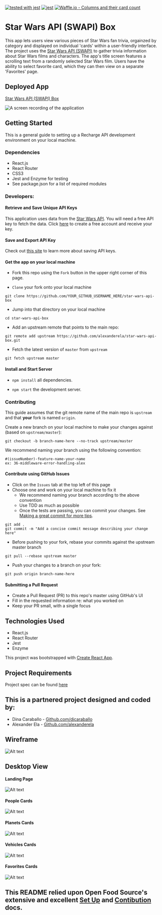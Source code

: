[![tested with jest](https://img.shields.io/badge/tested_with-jest-99424f.svg)](https://github.com/facebook/jest) 
[![jest](https://jestjs.io/img/jest-badge.svg)](https://github.com/facebook/jest)
[![Waffle.io - Columns and their card count](https://badge.waffle.io/alexanderela/swapibox.svg?columns=all)](https://waffle.io/alexanderela/swapibox)

# Star Wars API (SWAPI) Box
This app lets users view various pieces of Star Wars fan trivia, orgainzed by category and displayed on individual 'cards' within a user-friendly interface.  The project uses the [Star Wars API (SWAPI)](https://swapi.co) to gather trivia information about Star Wars films and characters.  The app's title screen features a scrolling text from a randomly selected Star Wars film.  Users have the ability to select favorite card, which they can then view on a separate 'Favorites' page.

## Deployed App
[Star Wars API (SWAPI) Box](https://infallible-einstein-c548f9.netlify.com/)

![A screen recording of the application](https://github.com/djcaraballo/SWAPI-box/blob/master/src/assets/SWAPI-screenshots/ScreenVideo.gif)

## Getting Started
This is a general guide to setting up a Recharge API development environment on your local machine.

### Dependencies
* React.js
* React Router
* CSS3 
* Jest and Enzyme for testing
* See package.json for a list of required modules


### Developers:

#### Retrieve and Save Unique API Keys
This application uses data from the [Star Wars API](https://swapi.co). You will need a free API key to fetch the data. Click [here](https://swapi.co) to create a free account and receive your key.

#### Save and Export API Key
Check out [this site](https://gist.github.com/derzorngottes/3b57edc1f996dddcab25) to learn more about saving API keys.

#### Get the app on your local machine
* Fork this repo using the `Fork` button in the upper right corner of this page.

* `Clone` your fork onto your local machine
```
git clone https://github.com/YOUR_GITHUB_USERNAME_HERE/star-wars-api-box
```

* Jump into that directory on your local machine
```
cd star-wars-api-box
```

* Add an upstream remote that points to the main repo:
```
git remote add upstream https://github.com/alexanderela/star-wars-api-box.git
```

* Fetch the latest version of `master` from `upstream`
```
git fetch upstream master
```


#### Install and Start Server

* `npm install` all dependencies.

* `npm start` the development server.


### Contributing
This guide assumes that the git remote name of the main repo is `upstream` and that **your** fork is named `origin`.

Create a new branch on your local machine to make your changes against (based on `upstream/master`):
```
git checkout -b branch-name-here --no-track upstream/master
```
We recommend naming your branch using the following convention:
```
#(issueNumber)-feature-name-your-name
ex: 36-middleware-error-handling-alex
```

#### Contribute using GitHub Issues
* Click on the `Issues` tab at the top left of this page
* Choose one and work on your local machine to fix it  
  - We recommend naming your branch according to the above convention  
  - Use TDD as much as possible 
  - Once the tests are passing, you can commit your changes. See [Making a great commit for more tips](https://github.com/openfoodfoundation/openfoodnetwork/wiki/Making-a-great-commit).  
```
git add .
git commit -m "Add a concise commit message describing your change here"
```
  - Before pushing to your fork, rebase your commits against the upstream master branch
```
git pull --rebase upstream master
```
  - Push your changes to a branch on your fork:
```
git push origin branch-name-here
```

#### Submitting a Pull Request
* Create a Pull Request (PR) to this repo's master using GitHub's UI
* Fill in the requested information re: what you worked on
* Keep your PR small, with a single focus

## Technologies Used
- React.js
- React Router
- Jest
- Enzyme

This project was bootstrapped with [Create React App](https://github.com/facebook/create-react-app).

## Project Requirements
Project spec can be found [here](http://frontend.turing.io/projects/swapi-box.html)

## This is a partnered project designed and coded by:
* Dina Caraballo - [Github.com/djcaraballo](https://github.com/djcaraballo)
* Alexander Ela - [Github.com/alexanderela](https://github.com/alexanderela)

## Wireframe
![Alt text](./src/assets/SWAPI-Box-Wireframe.png "Wireframe")

## Desktop View
#### Landing Page
![Alt text](./src/assets/SWAPI-screenshots/opening-page.png "Opening Page")

#### People Cards
![Alt text](./src/assets/SWAPI-screenshots/people.png "People Page")

#### Planets Cards
![Alt text](./src/assets/SWAPI-screenshots/planets.png "Planets Page")

#### Vehicles Cards
![Alt text](./src/assets/SWAPI-screenshots/vehicles.png "Vehicles Page")

#### Favorites Cards
![Alt text](./src/assets/SWAPI-screenshots/favorites.png "Favorites Page")

## This README relied upon Open Food Source's extensive and excellent [Set Up](https://github.com/openfoodfoundation/openfoodnetwork/blob/master/GETTING_STARTED.md) and [Contibution](https://github.com/openfoodfoundation/openfoodnetwork/blob/master/CONTRIBUTING.md) docs.
